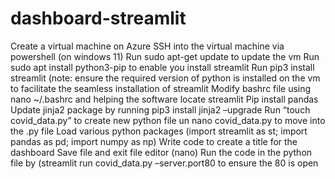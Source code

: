 # dashboard-streamlit



Create a virtual machine on Azure
SSH into the virtual machine via powershell (on windows 11)
Run sudo apt-get update to update the vm
Run sudo apt install python3-pip to enable you install streamlit
Run pip3 install streamlit (note: ensure the required version of python is installed on the vm to facilitate the seamless installation of streamlit
Modify bashrc file using nano ~/.bashrc and helping the software locate streamlit
Pip install pandas
Update jinja2 package by running pip3 install jinja2 –upgrade
Run “touch covid_data.py” to create new python file
un nano covid_data.py to move into the .py file
Load various python packages (import streamlit as st; import pandas as pd; import numpy as np)
Write code to create a title for the dashboard
Save file and exit file editor (nano)
Run the code in the python file by (streamlit run covid_data.py –server.port80 to ensure the 80 is open
